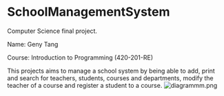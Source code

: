 # SchoolManagementSystem

Computer Science final project.

Name: Geny Tang

Course: Introduction to Programming (420-201-RE)

This projects aims to manage a school system by being able to add, print and search for teachers, students, courses and
departments, modify the teacher of a course and register a student to a course.
![diagrammm.png](..%2F..%2FDownloads%2Fdiagrammm.png)